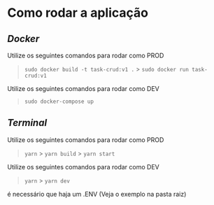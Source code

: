 # Como rodar a aplicação

## _Docker_

Utilize os seguintes comandos para rodar como PROD

> `sudo docker build -t task-crud:v1 .` > `sudo docker run task-crud:v1`

Utilize os seguintes comandos para rodar como DEV

> `sudo docker-compose up`

## _Terminal_

Utilize os seguintes comandos para rodar como PROD

> `yarn` > `yarn build` > `yarn start`

Utilize os seguintes comandos para rodar como DEV

> `yarn` > `yarn dev`

é necessário que haja um .ENV (Veja o exemplo na pasta raiz)
